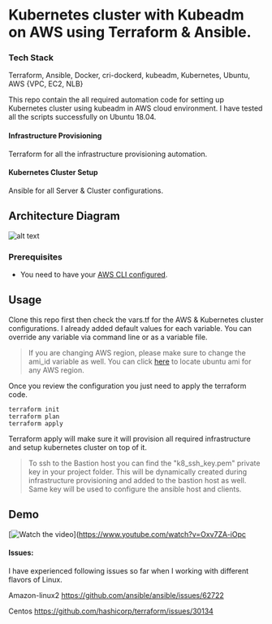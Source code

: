 # Kubernetes cluster with Kubeadm on AWS using Terraform & Ansible.

### Tech Stack
Terraform, Ansible, Docker, cri-dockerd, kubeadm, Kubernetes, Ubuntu, AWS {VPC, EC2, NLB}

This repo contain the all required automation code for setting up Kubernetes cluster using kubeadm in AWS cloud environment. I have tested all the scripts successfully on Ubuntu 18.04.

#### Infrastructure Provisioning
Terraform for all the infrastructure provisioning automation.

#### Kubernetes Cluster Setup 
Ansible for all Server & Cluster configurations.

## Architecture Diagram
![alt text](https://raw.githubusercontent.com/lkravi/kube8aws/multi-master/architecture.png)


### Prerequisites
* You need to have your [AWS CLI configured](https://docs.aws.amazon.com/cli/latest/userguide/cli-configure-quickstart.html). 

## Usage

Clone this repo first then check the vars.tf for the AWS & Kubernetes cluster configurations. I already added default values for each variable. You can override any variable via command line or as a variable file.

> If you are changing AWS region, please make sure to change the ami_id variable as well. You can click [here](https://cloud-images.ubuntu.com/locator/ec2/) to locate ubuntu ami for any AWS region.

Once you review the configuration you just need to apply the terraform code.

    terraform init
    terraform plan 
    terraform apply

Terraform apply will make sure it will provision all required infrastructure and setup kubernetes cluster on top of it.

> To ssh to the Bastion host you can find the "k8_ssh_key.pem" private key in your project folder. This will be dynamically created during infrastructure provisioning and added to the bastion host as well. Same key will be used to configure the ansible host and clients.

## Demo

[![Watch the video](https://img.youtube.com/vi/Oxv7ZA-iOpc/maxresdefault.jpg)](https://www.youtube.com/watch?v=Oxv7ZA-iOpc

#### Issues:
I have experienced following issues so far when I working with different flavors of Linux.

Amazon-linux2
https://github.com/ansible/ansible/issues/62722

Centos
https://github.com/hashicorp/terraform/issues/30134
